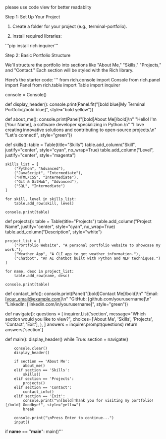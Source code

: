 please use code view for better readablity




Step 1: Set Up Your Project

1. Create a folder for your project (e.g., terminal-portfolio).


2. Install required libraries:

'''pip install rich inquirer'''



Step 2: Basic Portfolio Structure

We’ll structure the portfolio into sections like "About Me," "Skills," "Projects," and "Contact." Each section will be styled with the Rich library.

Here’s the starter code:
'''
from rich.console import Console
from rich.panel import Panel
from rich.table import Table
import inquirer

console = Console()

def display_header():
    console.print(Panel.fit("[bold blue]My Terminal Portfolio[/bold blue]", style="bold yellow"))

def about_me():
    console.print(Panel("[bold]About Me[/bold]\n"
                        "Hello! I'm [Your Name], a software developer specializing in Python.\n"
                        "I love creating innovative solutions and contributing to open-source projects.\n"
                        "Let's connect!", style="green"))

def skills():
    table = Table(title="Skills")
    table.add_column("Skill", justify="center", style="cyan", no_wrap=True)
    table.add_column("Level", justify="center", style="magenta")

    skills_list = [
        ("Python", "Advanced"),
        ("JavaScript", "Intermediate"),
        ("HTML/CSS", "Intermediate"),
        ("Git & GitHub", "Advanced"),
        ("SQL", "Intermediate")
    ]

    for skill, level in skills_list:
        table.add_row(skill, level)
    
    console.print(table)

def projects():
    table = Table(title="Projects")
    table.add_column("Project Name", justify="center", style="cyan", no_wrap=True)
    table.add_column("Description", style="white")

    project_list = [
        ("Portfolio Website", "A personal portfolio website to showcase my work."),
        ("Weather App", "A CLI app to get weather information."),
        ("Chatbot", "An AI chatbot built with Python and NLP techniques.")
    ]

    for name, desc in project_list:
        table.add_row(name, desc)

    console.print(table)

def contact_info():
    console.print(Panel("[bold]Contact Me[/bold]\n"
                        "Email: [your_email@example.com]\n"
                        "GitHub: [github.com/yourusername]\n"
                        "LinkedIn: [linkedin.com/in/yourusername]", style="green"))

def navigate():
    questions = [
        inquirer.List('section',
                      message="Which section would you like to view?",
                      choices=['About Me', 'Skills', 'Projects', 'Contact', 'Exit'],
                      ),
    ]
    answers = inquirer.prompt(questions)
    return answers['section']

def main():
    display_header()
    while True:
        section = navigate()
        
        console.clear()
        display_header()
        
        if section == 'About Me':
            about_me()
        elif section == 'Skills':
            skills()
        elif section == 'Projects':
            projects()
        elif section == 'Contact':
            contact_info()
        elif section == 'Exit':
            console.print("\n[bold]Thank you for visiting my portfolio![/bold] Goodbye!", style="yellow")
            break

        console.print("\nPress Enter to continue...")
        input()

if __name__ == "__main__":
    main()'''
